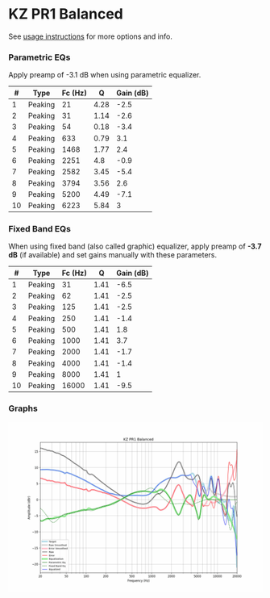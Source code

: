 # KZ PR1 Balanced
See [usage instructions](https://github.com/jaakkopasanen/AutoEq#usage) for more options and info.

### Parametric EQs
Apply preamp of -3.1 dB when using parametric equalizer.

|   # | Type    |   Fc (Hz) |    Q |   Gain (dB) |
|-----|---------|-----------|------|-------------|
|   1 | Peaking |        21 | 4.28 |        -2.5 |
|   2 | Peaking |        31 | 1.14 |        -2.6 |
|   3 | Peaking |        54 | 0.18 |        -3.4 |
|   4 | Peaking |       633 | 0.79 |         3.1 |
|   5 | Peaking |      1468 | 1.77 |         2.4 |
|   6 | Peaking |      2251 | 4.8  |        -0.9 |
|   7 | Peaking |      2582 | 3.45 |        -5.4 |
|   8 | Peaking |      3794 | 3.56 |         2.6 |
|   9 | Peaking |      5200 | 4.49 |        -7.1 |
|  10 | Peaking |      6223 | 5.84 |         3   |

### Fixed Band EQs
When using fixed band (also called graphic) equalizer, apply preamp of **-3.7 dB** (if available) and set gains manually with these parameters.

|   # | Type    |   Fc (Hz) |    Q |   Gain (dB) |
|-----|---------|-----------|------|-------------|
|   1 | Peaking |        31 | 1.41 |        -6.5 |
|   2 | Peaking |        62 | 1.41 |        -2.5 |
|   3 | Peaking |       125 | 1.41 |        -2.5 |
|   4 | Peaking |       250 | 1.41 |        -1.4 |
|   5 | Peaking |       500 | 1.41 |         1.8 |
|   6 | Peaking |      1000 | 1.41 |         3.7 |
|   7 | Peaking |      2000 | 1.41 |        -1.7 |
|   8 | Peaking |      4000 | 1.41 |        -1.4 |
|   9 | Peaking |      8000 | 1.41 |         1   |
|  10 | Peaking |     16000 | 1.41 |        -9.5 |

### Graphs
![](./KZ%20PR1%20Balanced.png)
